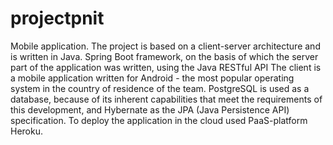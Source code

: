 # projectpnit
Mobile application.
The project is based on a client-server architecture and is written in Java. Spring Boot framework, on the basis of which the server part of the application was written, using the Java RESTful API The client is a mobile application written for Android - the most popular operating system in the country of residence of the team.  PostgreSQL is used as a database, because of its inherent capabilities that meet the requirements of this development, and Hybernate as the JPA (Java Persistence API) specification.
 To deploy the application in the cloud used PaaS-platform Heroku.
